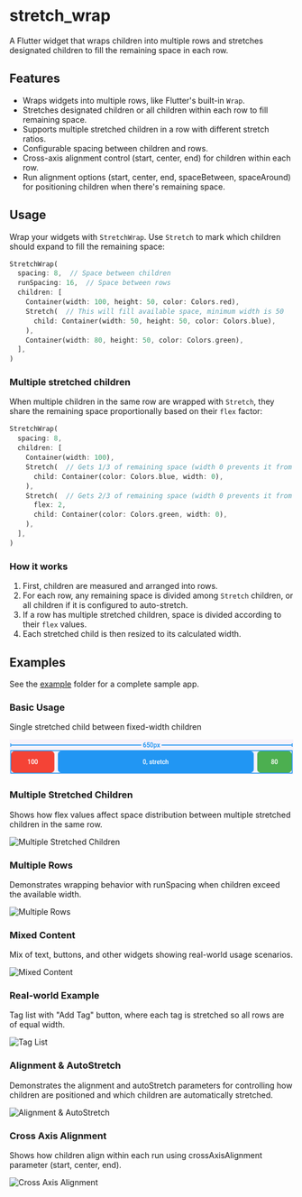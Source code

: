 # stretch_wrap

A Flutter widget that wraps children into multiple rows and stretches designated children to fill the remaining space in each row.

## Features

- Wraps widgets into multiple rows, like Flutter's built-in `Wrap`.
- Stretches designated children or all children within each row to fill remaining space.
- Supports multiple stretched children in a row with different stretch ratios.
- Configurable spacing between children and rows.
- Cross-axis alignment control (start, center, end) for children within each row.
- Run alignment options (start, center, end, spaceBetween, spaceAround) for positioning children when there's remaining space.

## Usage

Wrap your widgets with `StretchWrap`. Use `Stretch` to mark which children should expand to fill the remaining space:

```dart
StretchWrap(
  spacing: 8,  // Space between children
  runSpacing: 16,  // Space between rows
  children: [
    Container(width: 100, height: 50, color: Colors.red),
    Stretch(  // This will fill available space, minimum width is 50
      child: Container(width: 50, height: 50, color: Colors.blue),
    ),
    Container(width: 80, height: 50, color: Colors.green),
  ],
)
```

### Multiple stretched children

When multiple children in the same row are wrapped with `Stretch`, they share the remaining space proportionally based on their `flex` factor:

```dart
StretchWrap(
  spacing: 8,
  children: [
    Container(width: 100),
    Stretch(  // Gets 1/3 of remaining space (width 0 prevents it from taking a whole row)
      child: Container(color: Colors.blue, width: 0),
    ),
    Stretch(  // Gets 2/3 of remaining space (width 0 prevents it from taking a whole row)
      flex: 2,
      child: Container(color: Colors.green, width: 0),
    ),
  ],
)
```

### How it works

1. First, children are measured and arranged into rows.
2. For each row, any remaining space is divided among `Stretch` children, or all children if it is configured to auto-stretch.
3. If a row has multiple stretched children, space is divided according to their `flex` values.
4. Each stretched child is then resized to its calculated width.

## Examples

See the [example](example) folder for a complete sample app.

### Basic Usage

Single stretched child between fixed-width children

![Basic Usage](example/screenshots/basic.png)

### Multiple Stretched Children

Shows how flex values affect space distribution between multiple stretched children in the same row.

![Multiple Stretched Children](example/screenshots/multiple_stretch.png)

### Multiple Rows

Demonstrates wrapping behavior with runSpacing when children exceed the available width.

![Multiple Rows](example/screenshots/multiple_rows.png)

### Mixed Content

Mix of text, buttons, and other widgets showing real-world usage scenarios.

![Mixed Content](example/screenshots/mixed_content.png)

### Real-world Example

Tag list with "Add Tag" button, where each tag is stretched so all rows are of equal width.

![Tag List](example/screenshots/tag_list.png)

### Alignment & AutoStretch

Demonstrates the alignment and autoStretch parameters for controlling how children are positioned and which children are automatically stretched.

![Alignment & AutoStretch](example/screenshots/alignment_and_auto_stretch.png)

### Cross Axis Alignment

Shows how children align within each run using crossAxisAlignment parameter (start, center, end).

![Cross Axis Alignment](example/screenshots/cross_axis_alignment.png)
